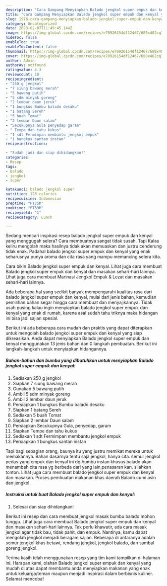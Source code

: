 ```yaml
---
description: "Cara Gampang Menyiapkan Balado jengkol super empuk dan kenyal yang Bisa Manjain Lidah, Buat Buka Puasa Sempurna"
title: "Cara Gampang Menyiapkan Balado jengkol super empuk dan kenyal yang Bisa Manjain Lidah, Buat Buka Puasa Sempurna"
slug: 1976-cara-gampang-menyiapkan-balado-jengkol-super-empuk-dan-kenyal-yang-bisa-manjain-lidah-buat-buka-puasa-sempurna
category: Uncategorized
date: 2023-02-07T11:49:45.144Z
image: https://img-global.cpcdn.com/recipes/e70926154df12467/680x482cq70/balado-jengkol-super-empuk-dan-kenyal-foto-resep-utama.jpg
hideToc: false
enableToc: true
enableTocContent: false
thumbnail: https://img-global.cpcdn.com/recipes/e70926154df12467/680x482cq70/balado-jengkol-super-empuk-dan-kenyal-foto-resep-utama.jpg
cover: https://img-global.cpcdn.com/recipes/e70926154df12467/680x482cq70/balado-jengkol-super-empuk-dan-kenyal-foto-resep-utama.jpg
author: Admin
authorAv: notfound
ratingvalue: 4.3
reviewcount: 18
recipeingredient:
- "250 g jengkol"
- "7 siung bawang merah"
- "5 bawang putih"
- "5 sdm minyak goreng"
- "2 lembar daun jeruk"
- "1 bungkus Bumbu balado desaku"
- "1 batang Sereh"
- "5 buah Tomat"
- "2 lembar Daun salam"
- "Secukupnya Gula penyedap garam"
- " Tempe dan tahu kukus"
- "1 sdt Fermimpan membantu jengkol empuk"
- "1 bungkus santan instan"
recipeinstructions:

- "Sudah jadi dan siap dihidangkan!"
categories:
- Resep
tags:
- balado
- jengkol
- super

katakunci: balado jengkol super 
nutrition: 126 calories
recipecuisine: Indonesian
preptime: "PT25M"
cooktime: "PT39M"
recipeyield: "1"
recipecategory: Lunch

---
```



Sedang mencari inspirasi resep balado jengkol super empuk dan kenyal yang menggugah selera? Cara membuatnya sangat tidak susah. Tapi Kalau keliru mengolah maka hasilnya tidak akan memuaskan dan justru cenderung tidak enak. Padahal balado jengkol super empuk dan kenyal yang enak seharusnya punya aroma dan cita rasa yang mampu memancing selera kita.


Cara bikin Balado jengkol super empuk dan kenyal. Lihat juga cara membuat Balado jengkol super empuk dan kenyal dan masakan sehari-hari lainnya. Lihat juga cara membuat Marinasi Jengkol Empuk &amp; Lezat dan masakan sehari-hari lainnya.

Ada beberapa hal yang sedikit banyak mempengaruhi kualitas rasa dari balado jengkol super empuk dan kenyal, mulai dari jenis bahan, kemudian pemilihan bahan segar hingga cara membuat dan menyajikannya. Tidak usah pusing kalau ingin menyiapkan balado jengkol super empuk dan kenyal yang enak di rumah, karena asal sudah tahu triknya maka hidangan ini bisa jadi sajian spesial.


Berikut ini ada beberapa cara mudah dan praktis yang dapat diterapkan untuk mengolah balado jengkol super empuk dan kenyal yang siap dikreasikan. Anda dapat menyiapkan Balado jengkol super empuk dan kenyal menggunakan 13 jenis bahan dan 0 langkah pembuatan. Berikut ini langkah-langkah untuk menyiapkan hidangannya.

<!--inarticleads1-->

##### Bahan-bahan dan bumbu yang dibutuhkan untuk menyiapkan Balado jengkol super empuk dan kenyal:

1. Sediakan 250 g jengkol
1. Siapkan 7 siung bawang merah
1. Gunakan 5 bawang putih
1. Ambil 5 sdm minyak goreng
1. Ambil 2 lembar daun jeruk
1. Persiapkan 1 bungkus Bumbu balado desaku
1. Siapkan 1 batang Sereh
1. Sediakan 5 buah Tomat
1. Siapkan 2 lembar Daun salam
1. Persiapkan Secukupnya Gula, penyedap, garam
1. Siapkan  Tempe dan tahu kukus
1. Sediakan 1 sdt Fermimpan membantu jengkol empuk
1. Persiapkan 1 bungkus santan instan


Tapi bagi sebagian orang, baunya itu yang justru memikat mereka untuk memakannya. Bahan dasarnya tentu saja jengkol, hanya cita. semur jengkol pedas yang empuk dan kenyal ini dg bumbu instan khusus balado akan menambah cita rasa yg berbeda dari yang lain,penasaran kan. silahkan tonton. Lihat juga cara membuat balado jengkol super empuk dan kenyal dan masakan. Proses pembuatan makanan khas daerah Balado cumi asin dan jengkol. 

<!--inarticleads2-->

##### Instruksi untuk buat Balado jengkol super empuk dan kenyal:


1. Selesai dan siap dihidangkan!

Berikut ini resep dan cara membuat jengkol masak bumbu balado mohon tunggu. Lihat juga cara membuat Balado jengkol super empuk dan kenyal dan masakan sehari-hari lainnya. Tak perlu khawatir, ada cara masak jengkol agar tidak bau, tidak pahit, dan empuk. Nantinya, kamu dapat mengolah jengkol menjadi beragam sajian. Beberapa di antaranya adalah semur jengkol khas betawi, rendang jengkol, jengkol balado, dan sambal goreng jengkol. 

Terima kasih telah menggunakan resep yang tim kami tampilkan di halaman ini. Harapan kami, olahan Balado jengkol super empuk dan kenyal yang mudah di atas dapat membantu anda menyiapkan makanan yang enak untuk keluarga/teman maupun menjadi inspirasi dalam berbisnis kuliner. Selamat mencoba!
